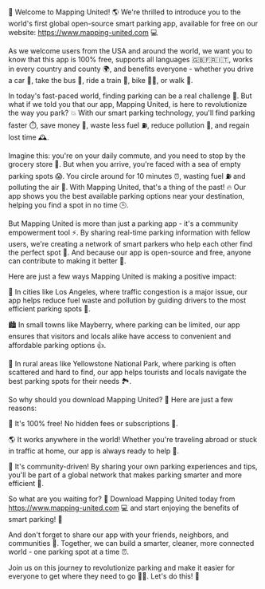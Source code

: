🎉 Welcome to Mapping United! 🌎 We're thrilled to introduce you to the world's first global open-source smart parking app, available for free on our website: https://www.mapping-united.com 💻

As we welcome users from the USA and around the world, we want you to know that this app is 100% free, supports all languages 🇬🇧🇫🇷🇮🇹, works in every country and county 🌍, and benefits everyone - whether you drive a car 🚗, take the bus 🚌, ride a train 🚂, bike 🚴‍♀️, or walk 👣.

In today's fast-paced world, finding parking can be a real challenge 🤯. But what if we told you that our app, Mapping United, is here to revolutionize the way you park? 💥 With our smart parking technology, you'll find parking faster ⏱️, save money 💸, waste less fuel ⛽️, reduce pollution 💨, and regain lost time 🕰️.

Imagine this: you're on your daily commute, and you need to stop by the grocery store 🍎. But when you arrive, you're faced with a sea of empty parking spots 😱. You circle around for 10 minutes ⏰, wasting fuel ⛽️ and polluting the air 💨. With Mapping United, that's a thing of the past! 🔥 Our app shows you the best available parking options near your destination, helping you find a spot in no time 🕒.

But Mapping United is more than just a parking app - it's a community empowerment tool ⚡️. By sharing real-time parking information with fellow users, we're creating a network of smart parkers who help each other find the perfect spot 💫. And because our app is open-source and free, anyone can contribute to making it better 🤝.

Here are just a few ways Mapping United is making a positive impact:

🌆 In cities like Los Angeles, where traffic congestion is a major issue, our app helps reduce fuel waste and pollution by guiding drivers to the most efficient parking spots 🚀.

🏙️ In small towns like Mayberry, where parking can be limited, our app ensures that visitors and locals alike have access to convenient and affordable parking options 👍.

🌳 In rural areas like Yellowstone National Park, where parking is often scattered and hard to find, our app helps tourists and locals navigate the best parking spots for their needs 🏞️.

So why should you download Mapping United? 🤔 Here are just a few reasons:

💯 It's 100% free! No hidden fees or subscriptions 💸.

🌎 It works anywhere in the world! Whether you're traveling abroad or stuck in traffic at home, our app is always ready to help 👀.

👥 It's community-driven! By sharing your own parking experiences and tips, you'll be part of a global network that makes parking smarter and more efficient 🤝.

So what are you waiting for? 🎉 Download Mapping United today from https://www.mapping-united.com 💻 and start enjoying the benefits of smart parking! 🚀

And don't forget to share our app with your friends, neighbors, and communities 👫. Together, we can build a smarter, cleaner, more connected world - one parking spot at a time ⏰.

Join us on this journey to revolutionize parking and make it easier for everyone to get where they need to go 🚗💨. Let's do this! 💪